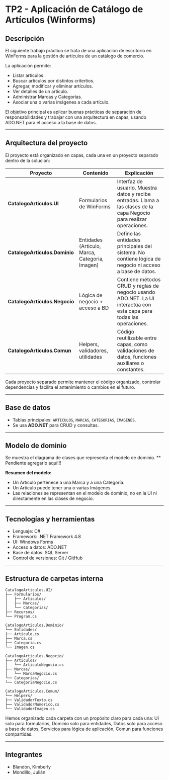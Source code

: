 # TP2 - Aplicación de Catálogo de Artículos (Winforms)

## Descripción
El siguiente trabajo práctico se trata de una aplicación de escritorio en WinForms para la gestión de artículos de un catálogo de comercio.

La aplicación permite:
* Listar artículos.
* Buscar artículos por distintos critertios.
* Agregar, modificar y eliminar artículos.
* Ver detalles de un artículo.
* Administrar Marcas y Categorías.
* Asociar una o varias imágenes a cada artículo.

El objetivo principal es aplicar buenas prácticas de separación de responsabilidades y trabajar con una arquitectura en capas, usando ADO.NET para el acceso a la base de datos.

---

## Arquitectura del proyecto
El proyecto está organizado en capas, cada una en un proyecto separado dentro de la solución:

| Proyecto | Contenido | Explicación |
|----------|-----------|------------|
| **CatalogoArticulos.UI** | Formularios de WinForms | Interfaz de usuario. Muestra datos y recibe entradas. Llama a las clases de la capa Negocio para realizar operaciones. |
| **CatalogoArticulos.Dominio** | Entidades (Articulo, Marca, Categoria, Imagen) | Define las entidades principales del sistema. No contiene lógica de negocio ni acceso a base de datos. |
| **CatalogoArticulos.Negocio** | Lógica de negocio + acceso a BD | Contiene métodos CRUD y reglas de negocio usando ADO.NET. La UI interactúa con esta capa para todas las operaciones. |
| **CatalogoArticulos.Comun** | Helpers, validadores, utilidades | Código reutilizable entre capas, como validaciones de datos, funciones auxiliares o constantes. |


Cada proyecto separado permite mantener el código organizado, controlar dependencias y facilita el antenimiento o cambios en el futuro.

---

## Base de datos
* Tablas principales: `ARTICULOS`, `MARCAS`, `CATEGORIAS`, `IMAGENES`.   
* Se usa **ADO.NET** para CRUD y consultas.

---

## Modelo de dominio
Se muestra el diagrama de clases que representa el modelo de dominio. ** Pendiente agregarlo aquí!!! 

**Resumen del modelo:**  
* Un Artículo pertenece a una Marca y a una Categoría.  
* Un Artículo puede tener una o varias Imágenes.  
* Las relaciones se representan en el modelo de dominio, no en la UI ni directamente en las clases de negocio.


---

## Tecnologías y herramientas
* Lenguaje: C#  
* Framework: .NET Framework 4.8  
* UI: Windows Forms  
* Acceso a datos: ADO.NET  
* Base de datos: SQL Server  
* Control de versiones: Git / GitHub

---

## Estructura de carpetas interna
```
CatalogoArticulos.UI/
├── Formularios/
│   ├── Articulos/
│   ├── Marcas/
│   └── Categorias/
├── Recursos/
└── Program.cs

CatalogoArticulos.Dominio/
└── Entidades/
├── Articulo.cs
├── Marca.cs
├── Categoria.cs
└── Imagen.cs

CatalogoArticulos.Negocio/
├── Articulos/
│   └── ArticuloNegocio.cs
├── Marcas/
│   └── MarcaNegocio.cs
└── Categorias/
└── CategoriaNegocio.cs

CatalogoArticulos.Comun/
└── Helpers/
├── ValidadorTexto.cs
├── ValidadorNumerico.cs
└── ValidadorImagen.cs
```

Hemos organizado cada carpeta con un propósito claro para cada una: UI solo para formularios, Dominio solo para entidades, Datos solo para acceso a base de datos, Servicios para lógica de aplicación, Comun para funciones compartidas.


---

## Integrantes
- Blandon, Kimberly
- Mondillo, Julián
